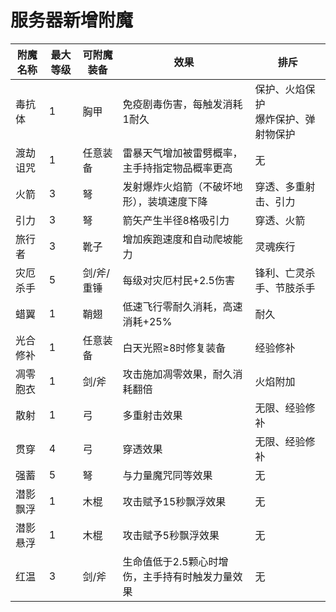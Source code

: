 # 服务器新增附魔

<StandaloneEnchantPage>

| 附魔名称 | 最大等级 | 可附魔装备 | 效果 | 排斥 |
|----------|----------|------------|------|------|
| 毒抗体 | 1 | 胸甲 | 免疫剧毒伤害，每触发消耗1耐久 | 保护、火焰保护<br>爆炸保护、弹射物保护 |
| 渡劫诅咒 | 1 | 任意装备 | 雷暴天气增加被雷劈概率，主手持指定物品概率更高 | 无 |
| 火箭 | 3 | 弩 | 发射爆炸火焰箭（不破坏地形），装填速度下降 | 穿透、多重射击、引力 |
| 引力 | 3 | 弩 | 箭矢产生半径8格吸引力 | 穿透、火箭 |
| 旅行者 | 3 | 靴子 | 增加疾跑速度和自动爬坡能力 | 灵魂疾行 |
| 灾厄杀手 | 5 | 剑/斧/重锤 | 每级对灾厄村民+2.5伤害 | 锋利、亡灵杀手、节肢杀手 |
| 蜡翼 | 1 | 鞘翅 | 低速飞行零耐久消耗，高速消耗+25% | 耐久 |
| 光合修补 | 1 | 任意装备 | 白天光照≥8时修复装备 | 经验修补 |
| 凋零胞衣 | 1 | 剑/斧 | 攻击施加凋零效果，耐久消耗翻倍 | 火焰附加 |
| 散射 | 1 | 弓 | 多重射击效果 | 无限、经验修补 |
| 贯穿 | 4 | 弓 | 穿透效果 | 无限、经验修补 |
| 强蓄 | 5 | 弩 | 与力量魔咒同等效果 | 无 |
| 潜影飘浮 | 1 | 木棍 | 攻击赋予15秒飘浮效果 | 无 |
| 潜影悬浮 | 1 | 木棍 | 攻击赋予5秒飘浮效果 | 无 |
| 红温 | 3 | 剑/斧 | 生命值低于2.5颗心时增伤，主手持有时触发力量效果 | 无 |
</StandaloneEnchantPage>
